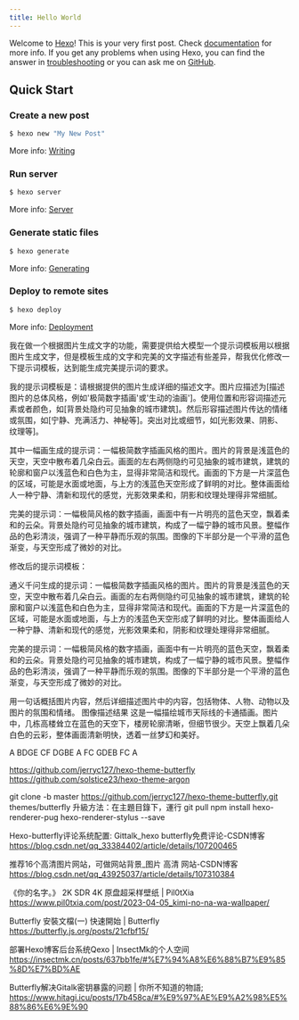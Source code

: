 ```yaml
---
title: Hello World
---
```

Welcome to [Hexo](https://hexo.io/)! This is your very first post. Check [documentation](https://hexo.io/docs/) for more info. If you get any problems when using Hexo, you can find the answer in [troubleshooting](https://hexo.io/docs/troubleshooting.html) or you can ask me on [GitHub](https://github.com/hexojs/hexo/issues).

## Quick Start

### Create a new post

``` bash
$ hexo new "My New Post"
```

More info: [Writing](https://hexo.io/docs/writing.html)

### Run server

``` bash
$ hexo server
```

More info: [Server](https://hexo.io/docs/server.html)

### Generate static files

``` bash
$ hexo generate
```

More info: [Generating](https://hexo.io/docs/generating.html)

### Deploy to remote sites

``` bash
$ hexo deploy
```

More info: [Deployment](https://hexo.io/docs/one-command-deployment.html)




我在做一个根据图片生成文字的功能，需要提供给大模型一个提示词模板用以根据图片生成文字，但是模板生成的文字和完美的文字描述有些差异，帮我优化修改一下提示词模板，达到能生成完美提示词的要求。

我的提示词模板是：请根据提供的图片生成详细的描述文字。图片应描述为[描述图片的总体风格，例如'极简数字插画'或'生动的油画']。使用位置和形容词描述元素或者颜色，如[背景处隐约可见抽象的城市建筑]。然后形容描述图片传达的情绪或氛围，如[宁静、充满活力、神秘等]。突出对比或细节，如[光影效果、阴影、纹理等]。

其中一幅画生成的提示词：一幅极简数字插画风格的图片。图片的背景是浅蓝色的天空，天空中散布着几朵白云。画面的左右两侧隐约可见抽象的城市建筑，建筑的轮廓和窗户以浅蓝色和白色为主，显得非常简洁和现代。画面的下方是一片深蓝色的区域，可能是水面或地面，与上方的浅蓝色天空形成了鲜明的对比。整体画面给人一种宁静、清新和现代的感觉，光影效果柔和，阴影和纹理处理得非常细腻。

完美的提示词：一幅极简风格的数字插画，画面中有一片明亮的蓝色天空，飘着柔和的云朵。背景处隐约可见抽象的城市建筑，构成了一幅宁静的城市风景。整幅作品的色彩清淡，强调了一种平静而乐观的氛围。图像的下半部分是一个平滑的蓝色渐变，与天空形成了微妙的对比。

修改后的提示词模板：



通义千问生成的提示词：一幅极简数字插画风格的图片。图片的背景是浅蓝色的天空，天空中散布着几朵白云。画面的左右两侧隐约可见抽象的城市建筑，建筑的轮廓和窗户以浅蓝色和白色为主，显得非常简洁和现代。画面的下方是一片深蓝色的区域，可能是水面或地面，与上方的浅蓝色天空形成了鲜明的对比。整体画面给人一种宁静、清新和现代的感觉，光影效果柔和，阴影和纹理处理得非常细腻。

完美的提示词：一幅极简风格的数字插画，画面中有一片明亮的蓝色天空，飘着柔和的云朵。背景处隐约可见抽象的城市建筑，构成了一幅宁静的城市风景。整幅作品的色彩清淡，强调了一种平静而乐观的氛围。图像的下半部分是一个平滑的蓝色渐变，与天空形成了微妙的对比。


用一句话概括图片内容，然后详细描述图片中的内容，包括物体、人物、动物以及图片的氛围和情绪。
图像描述结果
这是一幅描绘城市天际线的卡通插画。图片中，几栋高楼耸立在蓝色的天空下，楼房轮廓清晰，但细节很少。天空上飘着几朵白色的云彩，整体画面清新明快，透着一丝梦幻和美好。

A BDGE CF
DGBE A FC
GDEB FC A

https://github.com/jerryc127/hexo-theme-butterfly
https://github.com/solstice23/hexo-theme-argon

git clone -b master https://github.com/jerryc127/hexo-theme-butterfly.git themes/butterfly
升級方法：在主題目錄下，運行 git pull
npm install hexo-renderer-pug hexo-renderer-stylus --save

Hexo-butterfly评论系统配置: Gittalk_hexo butterfly免费评论-CSDN博客
https://blog.csdn.net/qq_33384402/article/details/107200465

推荐16个高清图片网站，可做网站背景_图片 高清 网站-CSDN博客
https://blog.csdn.net/qq_43925037/article/details/107310384

《你的名字。》 2K SDR 4K 原盘超采样壁纸 | Pil0tXia
https://www.pil0txia.com/post/2023-04-05_kimi-no-na-wa-wallpaper/

Butterfly 安裝文檔(一) 快速開始 | Butterfly
https://butterfly.js.org/posts/21cfbf15/

部署Hexo博客后台系统Qexo | InsectMk的个人空间
https://insectmk.cn/posts/637bb1fe/#%E7%94%A8%E6%88%B7%E9%85%8D%E7%BD%AE

Butterfly解决Gitalk密钥暴露的问题 | 你所不知道的物語;
https://www.hitagi.icu/posts/17b458ca/#%E9%97%AE%E9%A2%98%E5%88%86%E6%9E%90